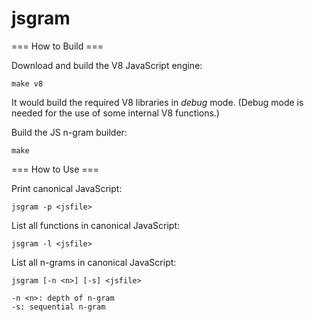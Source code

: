 jsgram
======

=== How to Build ===

Download and build the V8 JavaScript engine:

    make v8

It would build the required V8 libraries in *debug* mode.
(Debug mode is needed for the use of some internal V8 functions.)

Build the JS n-gram builder:

    make

=== How to Use ===

Print canonical JavaScript:

    jsgram -p <jsfile>

List all functions in canonical JavaScript:

    jsgram -l <jsfile>

List all n-grams in canonical JavaScript:

    jsgram [-n <n>] [-s] <jsfile>

    -n <n>: depth of n-gram
    -s: sequential n-gram
